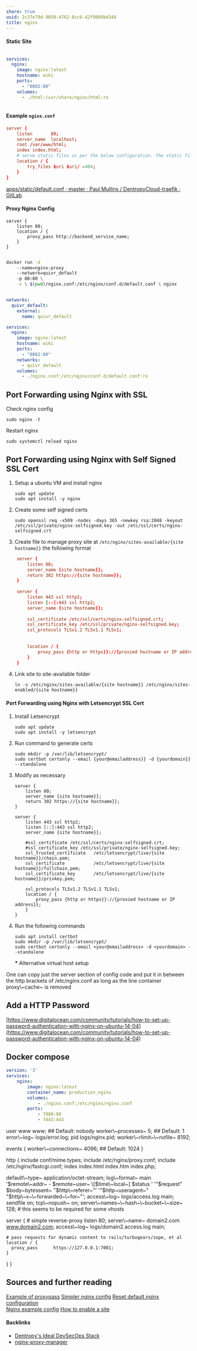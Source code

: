 ```yaml
---
share: true
uuid: 2c37e79d-9050-4762-8cc6-42f9060bd348
title: nginx
---
```

#### Static Site

``` yaml

services:
  nginx:
    image: nginx:latest
    hostname: wiki
    ports:
      - "8082:80"
    volumes:
      - ./html:/usr/share/nginx/html:ro



```


#### Example `nginx.conf`

``` conf
server {
    listen       80;
    server_name  localhost;
    root /var/www/html;
    index index.html;
    # serve static files as per the below configuration. The static file will be cached for 5 days
    location / {
        try_files $uri $uri/ =404;
    }
}
```

[apps/static/default.conf · master · Paul Mullins / DentropyCloud-traefik · GitLab](https://gitlab.com/dentropy/dentropycloud-traefik/-/blob/master/apps/static/default.conf)

#### Proxy Nginx Config

``` config
server {
    listen 80;
    location / {
        proxy_pass http://backend_service_name;
    }
}
```

``` bash

docker run -d
	--name=nginx-proxy
	--network=quivr_default
	-p 80:80 \
	-v \ $(pwd)/nginx.conf:/etc/nginx/conf.d/default.conf \ nginx

```


``` yaml

networks:
  quivr_default:
    external:
      name: quivr_default

services:
  nginx:
    image: nginx:latest
    hostname: wiki
    ports:
      - "8082:80"
    networks:
      - quivr_default
    volumes:
      - ./nginx.conf:/etc/nginx/conf.d/default.conf:ro


```
## Port Forwarding using Nginx with SSL


Check nginx config

`sudo nginx -t`

Restart nginx

`sudo systemctl reload nginx`

## Port Forwarding using Nginx with Self Signed SSL Cert


1.  Setup a ubuntu VM and install nginx
    
        sudo apt update
        sudo apt install -y nginx
        
    
2.  Create some self signed certs
    
        sudo openssl req -x509 -nodes -days 365 -newkey rsa:2048 -keyout /etc/ssl/private/nginx-selfsigned.key -out /etc/ssl/certs/nginx-selfsigned.crt
        
    
3.  Create file to manage proxy site at `/etc/nginx/sites-available/{site hostname}}` the following format
    
``` conf
    server {
        listen 80;
        server_name {site hostname}};
        return 302 https://{site hostname}};
    }
    
    server {
        listen 443 ssl http2;
        listen [::]:443 ssl http2;
        server_name {site hostname}};
    
        ssl_certificate /etc/ssl/certs/nginx-selfsigned.crt;
        ssl_certificate_key /etc/ssl/private/nginx-selfsigned.key;
        ssl_protocols TLSv1.2 TLSv1.1 TLSv1;
    
    
        location / {
            proxy_pass {http or https}}://{proxied hostname or IP address}};
        }
    }
```
        
    
4.  Link site to site-available folder
    
        ln -s /etc/nginx/sites-available/{site hostname}} /etc/nginx/sites-enabled/{site hostname}}
        
    

#### Port Forwarding using Nginx with Letsencrypt SSL Cert


1.  Install Letsencrypt
    
        sudo apt update
        sudo apt install -y letsencrypt
        
    
2.  Run command to generate certs
    
        sudo mkdir -p /var/lib/letsencrypt/
        sudo certbot certonly --email {your@emailaddress}} -d {yourdomain}} --standalone
        
    
3.  Modify as necessary
    
        server {
            listen 80;
            server_name {site hostname}};
            return 302 https://{site hostname}};
        }
        
        server {
            listen 443 ssl http2;
            listen [::]:443 ssl http2;
            server_name {site hostname}};
        
            #ssl_certificate /etc/ssl/certs/nginx-selfsigned.crt;
            #ssl_certificate_key /etc/ssl/private/nginx-selfsigned.key;
            ssl_trusted_certificate   /etc/letsencrypt/live/{site hostname}}/chain.pem;
            ssl_certificate           /etc/letsencrypt/live/{site hostname}}/fullchain.pem;
            ssl_certificate_key       /etc/letsencrypt/live/{site hostname}}/privkey.pem;
        
            ssl_protocols TLSv1.2 TLSv1.1 TLSv1;
            location / {
                proxy_pass {http or https}}://{proxied hostname or IP address}};
            }
        }
        
    
4.  Run the following commands
    
        sudo apt install certbot
        sudo mkdir -p /var/lib/letsencrypt/
        sudo certbot certonly --email <your@emailaddress> -d <yourdomain> --standalone
        
    
    **\*** Alternative virtual host setup
    

One can copy just the server section of config code and put it in between the http brackets of /etc/nginx.conf as long as the line container proxy\\~cache~ is removed

Add a HTTP Password
-------------------

[https://www.digitalocean.com/community/tutorials/how-to-set-up-password-authentication-with-nginx-on-ubuntu-14-04](https://www.digitalocean.com/community/tutorials/how-to-set-up-password-authentication-with-nginx-on-ubuntu-14-04)

## Docker compose

``` yaml
version: '3'
services:
    nginx:
        image: nginx:latest
        container_name: production_nginx
        volumes:
            - ./nginx.conf:/etc/nginx/nginx.conf
        ports:
            - 7080:80
            - 7443:443
```  

user www www; ## Default: nobody worker\\~processes~ 5; ## Default: 1 error\\~log~ logs/error.log; pid logs/nginx.pid; worker\\~rlimit~\\~nofile~ 8192;

events { worker\\~connections~ 4096; ## Default: 1024 }

http { include conf/mime.types; include /etc/nginx/proxy.conf; include /etc/nginx/fastcgi.conf; index index.html index.htm index.php;

default\\~type~ application/octet-stream; log\\~format~ main '$remote\\~addr~ - $remote~user~ \[$time\\~local~\] $status ' '"$request" $body~bytessent~ "$http\\~referer~"' '"$http~useragent~" "$http\\~x~\\~forwarded~\\~for~"'; access\\~log~ logs/access.log main; sendfile on; tcp\\~nopush~ on; server\\~names~\\~hash~\\~bucket~\\~size~ 128; # this seems to be required for some vhosts

server { # simple reverse-proxy listen 80; server\\~name~ domain2.com www.domain2.com; access\\~log~ logs/domain2.access.log main;

    # pass requests for dynamic content to rails/turbogears/zope, et al
    location / {
      proxy_pass      https://127.0.0.1:7001;
    }
    

} }

Sources and further reading
---------------------------

[Example of proxypass](https://stackoverflow.com/questions/21064401/route-different-proxy-based-on-subdomain-request-in-nginx) [Simpler nginx config](https://serverfault.com/questions/886582/single-server-nginx-as-a-reverse-proxy-multiple-domains-websites) [Reset default nginx configuration](https://stackoverflow.com/questions/28141667/how-to-reinstall-nginx-if-i-deleted-etc-nginx-folder-ubuntu-14-04)  
[Nginx example config](https://www.nginx.com/resources/wiki/start/topics/examples/full/) [How to enable a site](https://serverfault.com/questions/424452/nginx-enable-site-command)

#### Backlinks

* [Dentropy's Ideal DevSecOps Stack](/406a13ea-5f64-440a-b454-6b43afe9e0d5)
* [nginx-proxy-manager](/5c347a60-b0fd-4797-993a-c0a6f0943dc9)